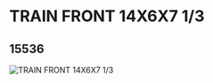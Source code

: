 # TRAIN FRONT 14X6X7 1/3
## 15536
![TRAIN FRONT 14X6X7 1/3](https://lc-www-live-s.legocdn.com/media/bricks/5/2/6078201.jpg)